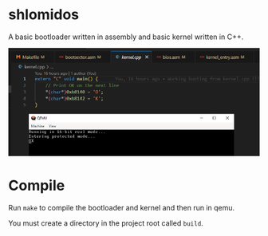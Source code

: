 # shlomidos

A basic bootloader written in assembly and basic kernel written in C++.

![](Screenshot%202023-07-03%20121502.png)
# Compile

Run `make` to compile the bootloader and kernel and then run in qemu.

You must create a directory in the project root called `build`.

